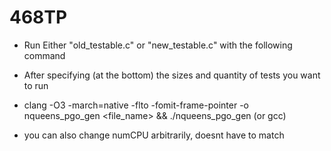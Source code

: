 # 468TP
- Run Either "old_testable.c" or "new_testable.c" with the following command

- After specifying (at the bottom) the sizes and quantity of tests you want to run

- clang -O3 -march=native -flto -fomit-frame-pointer -o nqueens_pgo_gen <file_name> && ./nqueens_pgo_gen   (or gcc)

- you can also change numCPU arbitrarily, doesnt have to match

